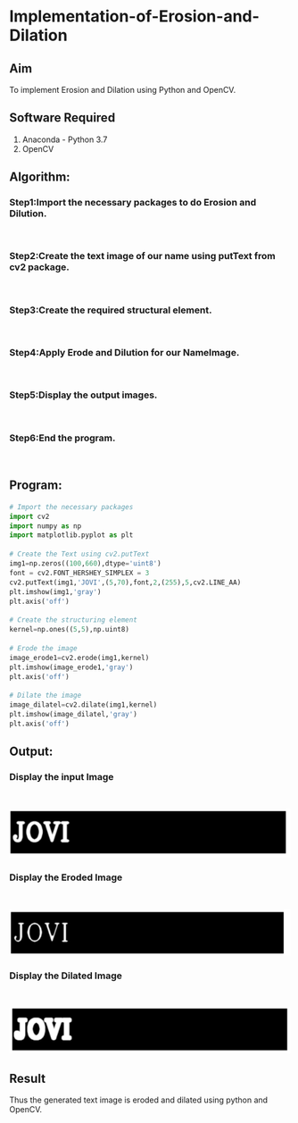 # Implementation-of-Erosion-and-Dilation
## Aim
To implement Erosion and Dilation using Python and OpenCV.
## Software Required
1. Anaconda - Python 3.7
2. OpenCV
## Algorithm:
### Step1:Import the necessary packages to do Erosion and Dilution.
<br>


### Step2:Create the text image of our name using putText from cv2 package.
<br>

### Step3:Create the required structural element.
<br>

### Step4:Apply Erode and Dilution for our NameImage.
<br>

### Step5:Display the output images.
<br>

### Step6:End the program.
<br>
 
## Program:

``` Python
# Import the necessary packages
import cv2
import numpy as np
import matplotlib.pyplot as plt

# Create the Text using cv2.putText
img1=np.zeros((100,660),dtype='uint8')
font = cv2.FONT_HERSHEY_SIMPLEX = 3
cv2.putText(img1,'JOVI',(5,70),font,2,(255),5,cv2.LINE_AA)
plt.imshow(img1,'gray')
plt.axis('off')

# Create the structuring element
kernel=np.ones((5,5),np.uint8)

# Erode the image
image_erode1=cv2.erode(img1,kernel)
plt.imshow(image_erode1,'gray')
plt.axis('off')

# Dilate the image
image_dilatel=cv2.dilate(img1,kernel)
plt.imshow(image_dilatel,'gray')
plt.axis('off')
```
## Output:

### Display the input Image
<br>

![](1.png)

### Display the Eroded Image
<br>

![](2.png)

### Display the Dilated Image
<br>

![](3.png)
## Result
Thus the generated text image is eroded and dilated using python and OpenCV.